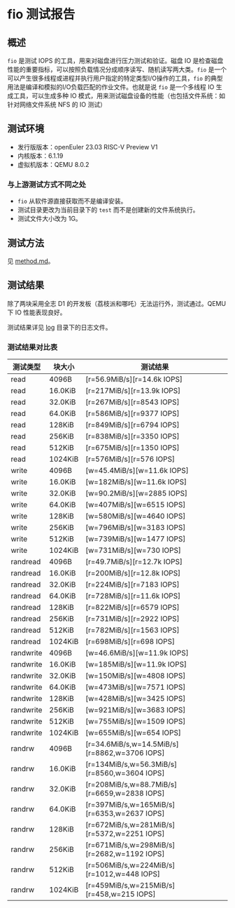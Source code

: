 # fio 测试报告

## 概述

`fio` 是测试 IOPS 的工具，用来对磁盘进行压力测试和验证。磁盘 IO 是检查磁盘性能的重要指标，可以按照负载情况分成顺序读写、随机读写两大类。`fio` 是一个可以产生很多线程或进程并执行用户指定的特定类型I/O操作的工具，`fio` 的典型用法是编译和模拟的I/O负载匹配的作业文件。也就是说 `fio` 是一个多线程 IO 生成工具，可以生成多种 IO 模式，用来测试磁盘设备的性能（也包括文件系统：如针对网络文件系统 NFS 的 IO 测试）

## 测试环境

- 发行版版本：openEuler 23.03 RISC-V Preview V1
- 内核版本：6.1.19
- 虚拟机版本：QEMU 8.0.2

### 与上游测试方式不同之处

- `fio` 从软件源直接获取而不是编译安装。
- 测试目录更改为当前目录下的 `test` 而不是创建新的文件系统执行。
- 测试文件大小改为 1G。

## 测试方法

见 [method.md](./method.md)。

## 测试结果

除了两块采用全志 D1 的开发板（荔枝派和哪吒）无法运行外，测试通过。QEMU 下 IO 性能表现良好。

测试结果详见 [log](./log) 目录下的日志文件。

### 测试结果对比表

| 测试类型      | 块大小     | 测试结果                                          |
|-----------|---------|-----------------------------------------------|
| read      | 4096B   | [r=56.9MiB/s][r=14.6k IOPS]                   |
| read      | 16.0KiB | [r=217MiB/s][r=13.9k IOPS]                    |
| read      | 32.0KiB | [r=267MiB/s][r=8543 IOPS]                     |
| read      | 64.0KiB | [r=586MiB/s][r=9377 IOPS]                     |
| read      | 128KiB  | [r=849MiB/s][r=6794 IOPS]                     |
| read      | 256KiB  | [r=838MiB/s][r=3350 IOPS]                     |
| read      | 512KiB  | [r=675MiB/s][r=1350 IOPS]                     |
| read      | 1024KiB | [r=576MiB/s][r=576 IOPS]                      |
| write     | 4096B   | [w=45.4MiB/s][w=11.6k IOPS]                   |
| write     | 16.0KiB | [w=182MiB/s][w=11.6k IOPS]                    |
| write     | 32.0KiB | [w=90.2MiB/s][w=2885 IOPS]                    |
| write     | 64.0KiB | [w=407MiB/s][w=6515 IOPS]                     |
| write     | 128KiB  | [w=580MiB/s][w=4640 IOPS]                     |
| write     | 256KiB  | [w=796MiB/s][w=3183 IOPS]                     |
| write     | 512KiB  | [w=739MiB/s][w=1477 IOPS]                     |
| write     | 1024KiB | [w=731MiB/s][w=730 IOPS]                      |
| randread  | 4096B   | [r=49.7MiB/s][r=12.7k IOPS]                   |
| randread  | 16.0KiB | [r=200MiB/s][r=12.8k IOPS]                    |
| randread  | 32.0KiB | [r=224MiB/s][r=7183 IOPS]                     |
| randread  | 64.0KiB | [r=728MiB/s][r=11.6k IOPS]                    |
| randread  | 128KiB  | [r=822MiB/s][r=6579 IOPS]                     |
| randread  | 256KiB  | [r=731MiB/s][r=2922 IOPS]                     |
| randread  | 512KiB  | [r=782MiB/s][r=1563 IOPS]                     |
| randread  | 1024KiB | [r=698MiB/s][r=698 IOPS]                      |
| randwrite | 4096B   | [w=46.6MiB/s][w=11.9k IOPS]                   |
| randwrite | 16.0KiB | [w=185MiB/s][w=11.9k IOPS]                    |
| randwrite | 32.0KiB | [w=150MiB/s][w=4808 IOPS]                     |
| randwrite | 64.0KiB | [w=473MiB/s][w=7571 IOPS]                     |
| randwrite | 128KiB  | [w=428MiB/s][w=3425 IOPS]                     |
| randwrite | 256KiB  | [w=921MiB/s][w=3683 IOPS]                     |
| randwrite | 512KiB  | [w=755MiB/s][w=1509 IOPS]                     |
| randwrite | 1024KiB | [w=655MiB/s][w=654 IOPS]                      |
| randrw    | 4096B   | [r=34.6MiB/s,w=14.5MiB/s][r=8862,w=3706 IOPS] |
| randrw    | 16.0KiB | [r=134MiB/s,w=56.3MiB/s][r=8560,w=3604 IOPS]  |
| randrw    | 32.0KiB | [r=208MiB/s,w=88.7MiB/s][r=6659,w=2838 IOPS]  |
| randrw    | 64.0KiB | [r=397MiB/s,w=165MiB/s][r=6353,w=2637 IOPS]   |
| randrw    | 128KiB  | [r=672MiB/s,w=281MiB/s][r=5372,w=2251 IOPS]   |
| randrw    | 256KiB  | [r=671MiB/s,w=298MiB/s][r=2682,w=1192 IOPS]   |
| randrw    | 512KiB  | [r=506MiB/s,w=224MiB/s][r=1012,w=448 IOPS]    |
| randrw    | 1024KiB | [r=459MiB/s,w=215MiB/s][r=458,w=215 IOPS]     |
